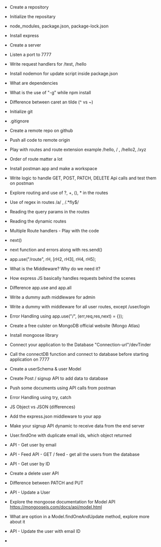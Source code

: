 - Create a repository
- Initialize the repositary
- node_modules, package.json, package-lock.json
- Install express
- Create a server
- Listen a port to 7777
- Write request handlers for /test, /hello
- Install nodemon for update script inside package.json
- What are dependencies
- What is the use of "-g" while npm install
- Difference between caret an tilde (^ vs ~)

- Initialize git
- .gitignore
- Create a remote repo on github
- Push all code to remote origin
- Play with routes and route extension example /hello, / , /hello2, /xyz
- Order of route matter a lot
- Install postman app and make a workspace
- Write logic to handle GET, POST, PATCH, DELETE Api calls and test them on postman
- Explore routing and use of ?, +, (), \* in the routes
- Use of regex in routes /a/ , /.\*fly$/
- Reading the query params in the routes
- Reading the dynamic routes

- Multiple Route handlers - Play with the code
- next()
- next function and errors along with res.send()
- app.use("/route", rH, [rH2, rH3], rH4, rH5);
- What is the Middleware? Why do we need it?
- How express JS basically handles requests behind the scenes
- Difference app.use and app.all
- Write a dummy auth middleware for admin
- Write a dummy with middleware for all user routes, except /user/login
- Error Handling using app.use("/", (err,req,res,next) = {});

- Create a free culster on MongoDB official website (Mongo Atlas)
- Install mongoose library
- Connect your application to the Database "Connection-url"/devTinder
- Call the connectDB function and connect to database before starting application on 7777
- Create a userSchema & user Model
- Create Post / signup API to add data to database
- Push some documents using API calls from postman
- Error Handling using try, catch

- JS Object vs JSON (differences)
- Add the express.json middleware to your app
- Make your signup API dynamic to receive data from the end server
- User.findOne with duplicate email ids, which object returned
- API - Get user by email
- API - Feed API - GET / feed - get all the users from the database
- API - Get user by ID
- Create a delete user API
- Difference between PATCH and PUT
- API - Update a User
- Explore the mongoose documentation for Model API https://mongoosejs.com/docs/api/model.html
- What are option in a Model.findOneAndUpdate method, explore more about it
- API - Update the user with email ID
-

